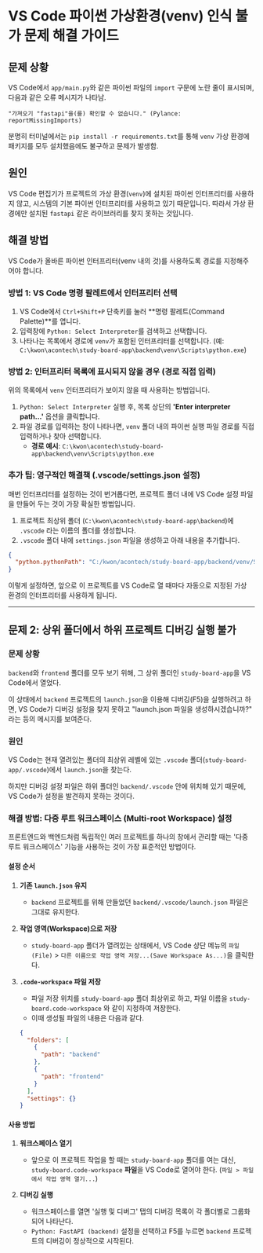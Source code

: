 # VS Code 파이썬 가상환경(venv) 인식 불가 문제 해결 가이드

## 문제 상황

VS Code에서 `app/main.py`와 같은 파이썬 파일의 `import` 구문에 노란 줄이 표시되며, 다음과 같은 오류 메시지가 나타남.

```
"가져오기 "fastapi"을(를) 확인할 수 없습니다." (Pylance: reportMissingImports)
```

분명히 터미널에서는 `pip install -r requirements.txt`를 통해 `venv` 가상 환경에 패키지를 모두 설치했음에도 불구하고 문제가 발생함.

## 원인

VS Code 편집기가 프로젝트의 가상 환경(`venv`)에 설치된 파이썬 인터프리터를 사용하지 않고, 시스템의 기본 파이썬 인터프리터를 사용하고 있기 때문입니다. 따라서 가상 환경에만 설치된 `fastapi` 같은 라이브러리를 찾지 못하는 것입니다.

## 해결 방법

VS Code가 올바른 파이썬 인터프리터(venv 내의 것)를 사용하도록 경로를 지정해주어야 합니다.

### 방법 1: VS Code 명령 팔레트에서 인터프리터 선택

1.  VS Code에서 `Ctrl+Shift+P` 단축키를 눌러 **명령 팔레트(Command Palette)**를 엽니다.
2.  입력창에 `Python: Select Interpreter`를 검색하고 선택합니다.
3.  나타나는 목록에서 경로에 `venv`가 포함된 인터프리터를 선택합니다. (예: `C:\kwon\acontech\study-board-app\backend\venv\Scripts\python.exe`)

### 방법 2: 인터프리터 목록에 표시되지 않을 경우 (경로 직접 입력)

위의 목록에서 `venv` 인터프리터가 보이지 않을 때 사용하는 방법입니다.

1.  `Python: Select Interpreter` 실행 후, 목록 상단의 **'Enter interpreter path...'** 옵션을 클릭합니다.
2.  파일 경로를 입력하는 창이 나타나면, `venv` 폴더 내의 파이썬 실행 파일 경로를 직접 입력하거나 찾아 선택합니다.
    *   **경로 예시**: `C:\kwon\acontech\study-board-app\backend\venv\Scripts\python.exe`

### 추가 팁: 영구적인 해결책 (.vscode/settings.json 설정)

매번 인터프리터를 설정하는 것이 번거롭다면, 프로젝트 폴더 내에 VS Code 설정 파일을 만들어 두는 것이 가장 확실한 방법입니다.

1.  프로젝트 최상위 폴더 (`C:\kwon\acontech\study-board-app\backend`)에 `.vscode` 라는 이름의 폴더를 생성합니다.
2.  `.vscode` 폴더 내에 `settings.json` 파일을 생성하고 아래 내용을 추가합니다.

```json
{
  "python.pythonPath": "C:/kwon/acontech/study-board-app/backend/venv/Scripts/python.exe"
}
```

이렇게 설정하면, 앞으로 이 프로젝트를 VS Code로 열 때마다 자동으로 지정된 가상 환경의 인터프리터를 사용하게 됩니다.

---

## 문제 2: 상위 폴더에서 하위 프로젝트 디버깅 실행 불가

### 문제 상황

`backend`와 `frontend` 폴더를 모두 보기 위해, 그 상위 폴더인 `study-board-app`을 VS Code에서 열었다.

이 상태에서 `backend` 프로젝트의 `launch.json`을 이용해 디버깅(F5)을 실행하려고 하면, VS Code가 디버깅 설정을 찾지 못하고 "launch.json 파일을 생성하시겠습니까?" 라는 등의 메시지를 보여준다.

### 원인

VS Code는 현재 열려있는 폴더의 최상위 레벨에 있는 `.vscode` 폴더(`study-board-app/.vscode`)에서 `launch.json`을 찾는다.

하지만 디버깅 설정 파일은 하위 폴더인 `backend/.vscode` 안에 위치해 있기 때문에, VS Code가 설정을 발견하지 못하는 것이다.

### 해결 방법: 다중 루트 워크스페이스 (Multi-root Workspace) 설정

프론트엔드와 백엔드처럼 독립적인 여러 프로젝트를 하나의 창에서 관리할 때는 '다중 루트 워크스페이스' 기능을 사용하는 것이 가장 표준적인 방법이다.

#### 설정 순서

1.  **기존 `launch.json` 유지**
    *   `backend` 프로젝트를 위해 만들었던 `backend/.vscode/launch.json` 파일은 그대로 유지한다.

2.  **작업 영역(Workspace)으로 저장**
    *   `study-board-app` 폴더가 열려있는 상태에서, VS Code 상단 메뉴의 `파일(File)` > `다른 이름으로 작업 영역 저장...(Save Workspace As...)`을 클릭한다.

3.  **`.code-workspace` 파일 저장**
    *   파일 저장 위치를 `study-board-app` 폴더 최상위로 하고, 파일 이름을 `study-board.code-workspace` 와 같이 지정하여 저장한다.
    *   이때 생성될 파일의 내용은 다음과 같다.
    ```json
    {
      "folders": [
        {
          "path": "backend"
        },
        {
          "path": "frontend"
        }
      ],
      "settings": {}
    }
    ```

#### 사용 방법

1.  **워크스페이스 열기**
    *   앞으로 이 프로젝트 작업을 할 때는 `study-board-app` 폴더를 여는 대신, `study-board.code-workspace` **파일**을 VS Code로 열어야 한다. (`파일 > 파일에서 작업 영역 열기...`)

2.  **디버깅 실행**
    *   워크스페이스를 열면 '실행 및 디버그' 탭의 디버깅 목록이 각 폴더별로 그룹화되어 나타난다.
    *   `Python: FastAPI (backend)` 설정을 선택하고 F5를 누르면 `backend` 프로젝트의 디버깅이 정상적으로 시작된다.
